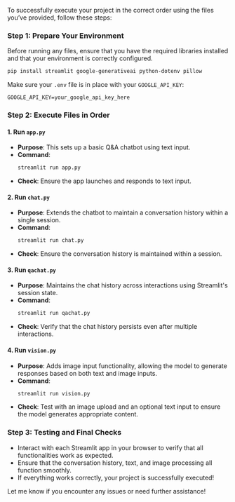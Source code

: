 To successfully execute your project in the correct order using the files you’ve provided, follow these steps:

### Step 1: **Prepare Your Environment**
Before running any files, ensure that you have the required libraries installed and that your environment is correctly configured.

```bash
pip install streamlit google-generativeai python-dotenv pillow
```

Make sure your `.env` file is in place with your `GOOGLE_API_KEY`:

```plaintext
GOOGLE_API_KEY=your_google_api_key_here
```

### Step 2: **Execute Files in Order**

#### 1. **Run `app.py`**
   - **Purpose**: This sets up a basic Q&A chatbot using text input.
   - **Command**:
     ```bash
     streamlit run app.py
     ```
   - **Check**: Ensure the app launches and responds to text input.

#### 2. **Run `chat.py`**
   - **Purpose**: Extends the chatbot to maintain a conversation history within a single session.
   - **Command**:
     ```bash
     streamlit run chat.py
     ```
   - **Check**: Ensure the conversation history is maintained within a session.

#### 3. **Run `qachat.py`**
   - **Purpose**: Maintains the chat history across interactions using Streamlit's session state.
   - **Command**:
     ```bash
     streamlit run qachat.py
     ```
   - **Check**: Verify that the chat history persists even after multiple interactions.

#### 4. **Run `vision.py`**
   - **Purpose**: Adds image input functionality, allowing the model to generate responses based on both text and image inputs.
   - **Command**:
     ```bash
     streamlit run vision.py
     ```
   - **Check**: Test with an image upload and an optional text input to ensure the model generates appropriate content.

### Step 3: **Testing and Final Checks**
- Interact with each Streamlit app in your browser to verify that all functionalities work as expected.
- Ensure that the conversation history, text, and image processing all function smoothly.
- If everything works correctly, your project is successfully executed!

Let me know if you encounter any issues or need further assistance!
